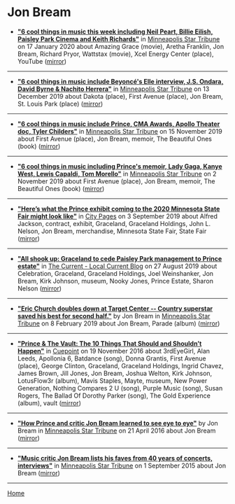 # Jon Bream

 - [**"6 cool things in music this week including Neil Peart, Billie Eilish, Paisley Park Cinema and Keith Richards"**](http://www.startribune.com/6-cool-things-in-music-this-week-including-neil-peart-billie-eilish-paisley-park-cinema-and-keith-richards/567079992/) in [Minneapolis Star Tribune](http://www.startribune.com/) on 17 January 2020 about Amazing Grace (movie), Aretha Franklin, Jon Bream, Richard Pryor, Wattstax (movie), Xcel Energy Center (place), YouTube ([mirror](https://web.archive.org/web/*/http://www.startribune.com/6-cool-things-in-music-this-week-including-neil-peart-billie-eilish-paisley-park-cinema-and-keith-richards/567079992/))

----

 - [**"6 cool things in music include Beyoncé's Elle interview, J.S. Ondara, David Byrne & Nachito Herrera"**](http://www.startribune.com/6-cool-things-in-music-include-beyonce-s-elle-interview-j-s-ondara-david-byrne-amp-nachito-herrera/566170311/) in [Minneapolis Star Tribune](http://www.startribune.com/) on 13 December 2019 about Dakota (place), First Avenue (place), Jon Bream, St. Louis Park (place) ([mirror](https://web.archive.org/web/*/http://www.startribune.com/6-cool-things-in-music-include-beyonce-s-elle-interview-j-s-ondara-david-byrne-amp-nachito-herrera/566170311/))

----

 - [**"6 cool things in music include Prince, CMA Awards, Apollo Theater doc, Tyler Childers"**](http://www.startribune.com/6-cool-things-in-music-include-prince-cma-awards-apollo-theater-doc-tyler-childers/564975732/) in [Minneapolis Star Tribune](http://www.startribune.com/) on 15 November 2019 about First Avenue (place), Jon Bream, memoir, The Beautiful Ones (book) ([mirror](https://web.archive.org/web/*/http://www.startribune.com/6-cool-things-in-music-include-prince-cma-awards-apollo-theater-doc-tyler-childers/564975732/))

----

 - [**"6 cool things in music including Prince's memoir, Lady Gaga, Kanye West, Lewis Capaldi, Tom Morello"**](http://www.startribune.com/6-cool-things-in-music-including-prince-s-memoir-lady-gaga-kanye-west-lewis-capaldi-tom-morello/564218342/) in [Minneapolis Star Tribune](http://www.startribune.com/) on 2 November 2019 about First Avenue (place), Jon Bream, memoir, The Beautiful Ones (book) ([mirror](https://web.archive.org/web/*/http://www.startribune.com/6-cool-things-in-music-including-prince-s-memoir-lady-gaga-kanye-west-lewis-capaldi-tom-morello/564218342/))

----

 - [**"Here’s what the Prince exhibit coming to the 2020 Minnesota State Fair might look like"**](http://www.citypages.com/music/heres-what-the-prince-exhibit-coming-to-the-2020-minnesota-state-fair-might-look-like/559252741) in [City Pages](http://www.citypages.com/) on 3 September 2019 about Alfred Jackson, contract, exhibit, Graceland, Graceland Holdings, John L. Nelson, Jon Bream, merchandise, Minnesota State Fair, State Fair ([mirror](https://web.archive.org/web/*/http://www.citypages.com/music/heres-what-the-prince-exhibit-coming-to-the-2020-minnesota-state-fair-might-look-like/559252741))

----

 - [**"All shook up: Graceland to cede Paisley Park management to Prince estate"**](https://blog.thecurrent.org/2019/08/all-shook-up-graceland-to-cede-paisley-park-management-to-prince-estate/) in [The Current - Local Current Blog](https://blog.thecurrent.org/) on 27 August 2019 about Celebration, Graceland, Graceland Holdings, Joel Weinshanker, Jon Bream, Kirk Johnson, museum, Nooky Jones, Prince Estate, Sharon Nelson ([mirror](https://web.archive.org/web/*/https://blog.thecurrent.org/2019/08/all-shook-up-graceland-to-cede-paisley-park-management-to-prince-estate/))

----

 - [**"Eric Church doubles down at Target Center -- Country superstar saved his best for second half."**](http://www.startribune.com/eric-church-doubles-down-at-target-center/505603292/) by Jon Bream in [Minneapolis Star Tribune](http://www.startribune.com/) on 8 February 2019 about Jon Bream, Parade (album) ([mirror](https://web.archive.org/web/*/http://www.startribune.com/eric-church-doubles-down-at-target-center/505603292/))

----

 - [**"Prince & The Vault: The 10 Things That Should and Shouldn’t Happen"**](https://medium.com/cuepoint/prince-the-vault-the-10-things-that-should-and-shouldnt-happen-ad96cc58999f) in [Cuepoint](https://medium.com/cuepoint/) on 19 November 2016 about 3rdEyeGirl, Alan Leeds, Apollonia 6, Batdance (song), Donna Grantis, First Avenue (place), George Clinton, Graceland, Graceland Holdings, Ingrid Chavez, James Brown, Jill Jones, Jon Bream, Joshua Welton, Kirk Johnson, LotusFlow3r (album), Mavis Staples, Mayte, museum, New Power Generation, Nothing Compares 2 U (song), Purple Music (song), Susan Rogers, The Ballad Of Dorothy Parker (song), The Gold Experience (album), vault ([mirror](https://web.archive.org/web/*/https://medium.com/cuepoint/prince-the-vault-the-10-things-that-should-and-shouldnt-happen-ad96cc58999f))

----

 - [**"How Prince and critic Jon Bream learned to see eye to eye"**](http://www.startribune.com/how-prince-and-critic-jon-bream-learned-to-see-eye-to-eye/376645531/) by Jon Bream in [Minneapolis Star Tribune](http://www.startribune.com/) on 21 April 2016 about Jon Bream ([mirror](https://web.archive.org/web/*/http://www.startribune.com/how-prince-and-critic-jon-bream-learned-to-see-eye-to-eye/376645531/))

----

 - [**"Music critic Jon Bream lists his faves from 40 years of concerts, interviews"**](http://www.startribune.com/music-critic-jon-bream-lists-his-faves-from-40-years-of-concerts-and-interviews/323509361/) in [Minneapolis Star Tribune](http://www.startribune.com/) on 1 September 2015 about Jon Bream ([mirror](https://web.archive.org/web/*/http://www.startribune.com/music-critic-jon-bream-lists-his-faves-from-40-years-of-concerts-and-interviews/323509361/))

----

[Home](../)
